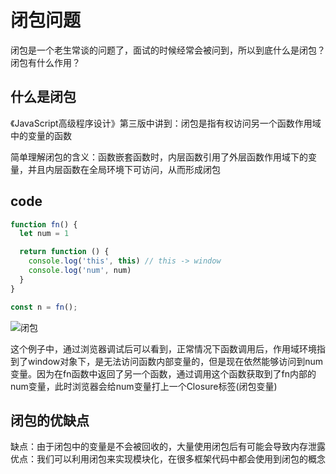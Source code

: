 # 闭包问题

闭包是一个老生常谈的问题了，面试的时候经常会被问到，所以到底什么是闭包？闭包有什么作用？

## 什么是闭包

《JavaScript高级程序设计》第三版中讲到：闭包是指有权访问另一个函数作用域中的变量的函数

简单理解闭包的含义：函数嵌套函数时，内层函数引用了外层函数作用域下的变量，并且内层函数在全局环境下可访问，从而形成闭包

## code
```javascript
function fn() {
  let num = 1

  return function () {
    console.log('this', this) // this -> window
    console.log('num', num)
  }
}

const n = fn();
```
![闭包](/assets/images/closure.jpg)


这个例子中，通过浏览器调试后可以看到，正常情况下函数调用后，作用域环境指到了window对象下，是无法访问函数内部变量的，但是现在依然能够访问到num变量。因为在fn函数中返回了另一个函数，通过调用这个函数获取到了fn内部的num变量，此时浏览器会给num变量打上一个Closure标签(闭包变量)



## 闭包的优缺点
缺点：由于闭包中的变量是不会被回收的，大量使用闭包后有可能会导致内存泄露    
优点：我们可以利用闭包来实现模块化，在很多框架代码中都会使用到闭包的概念

